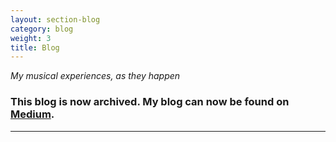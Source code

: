 ```yaml
---
layout: section-blog
category: blog
weight: 3
title: Blog
---
```


_My musical experiences, as they happen_

### This blog is now archived. My blog can now be found on [Medium](https://medium.com/bakertunes).

<hr />
